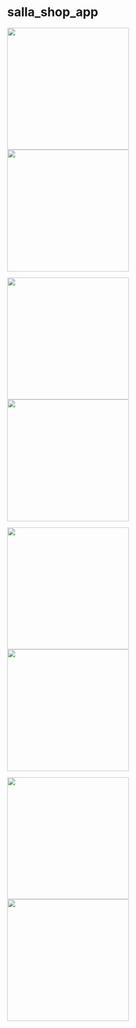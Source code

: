 # salla_shop_app


<img src="https://user-images.githubusercontent.com/74414358/168685203-9f3e9d16-e100-4478-a3eb-d51b6a256e2f.jpg" width="280"> <img src="https://user-images.githubusercontent.com/74414358/168685222-b7203aee-9121-45c2-bf91-d4f46acb9ebc.jpg" width="280"> 

<img src="https://user-images.githubusercontent.com/74414358/168685237-71a76649-8cc6-45e4-8618-acc5e760d898.jpg" width="280"> <img src="https://user-images.githubusercontent.com/74414358/168685303-40f9f28e-b67f-4992-8a5b-99b8dae943ce.jpg" width="280"> 

<img src="https://user-images.githubusercontent.com/74414358/168685275-83862773-17a6-464b-b8e0-e212246f8c7d.jpg" width="280"> <img src="https://user-images.githubusercontent.com/74414358/168685355-6769c6fd-7176-4a05-9c1f-a9a35baea545.jpg" width="280"> 

<img src="https://user-images.githubusercontent.com/74414358/168685379-0224290e-34f3-4f51-a9c6-726c4ae5cf69.jpg" width="280"> <img src="https://user-images.githubusercontent.com/74414358/168685396-bbca43fa-2b92-40ca-abb8-cc3dac9a6c47.jpg" width="280"> 


